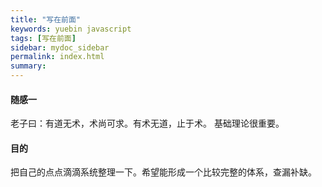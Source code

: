 ```yaml
---
title: "写在前面"
keywords: yuebin javascript
tags: [写在前面]
sidebar: mydoc_sidebar
permalink: index.html
summary:
---
```


#### 随感一

老子曰：有道无术，术尚可求。有术无道，止于术。  基础理论很重要。


####  目的
把自己的点点滴滴系统整理一下。希望能形成一个比较完整的体系，查漏补缺。